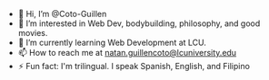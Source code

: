 - 👋 Hi, I’m @Coto-Guillen
- 👀 I’m interested in Web Dev, bodybuilding, philosophy, and good movies.
- 🌱 I’m currently learning Web Development at LCU.
- 📫 How to reach me at natan.guillencoto@lcuniversity.edu
- ⚡ Fun fact: I'm trilingual. I speak Spanish, English, and Filipino

<!---
Coto-Guillen/Coto-Guillen is a ✨ special ✨ repository because its `README.md` (this file) appears on your GitHub profile.
You can click the Preview link to take a look at your changes.
--->
